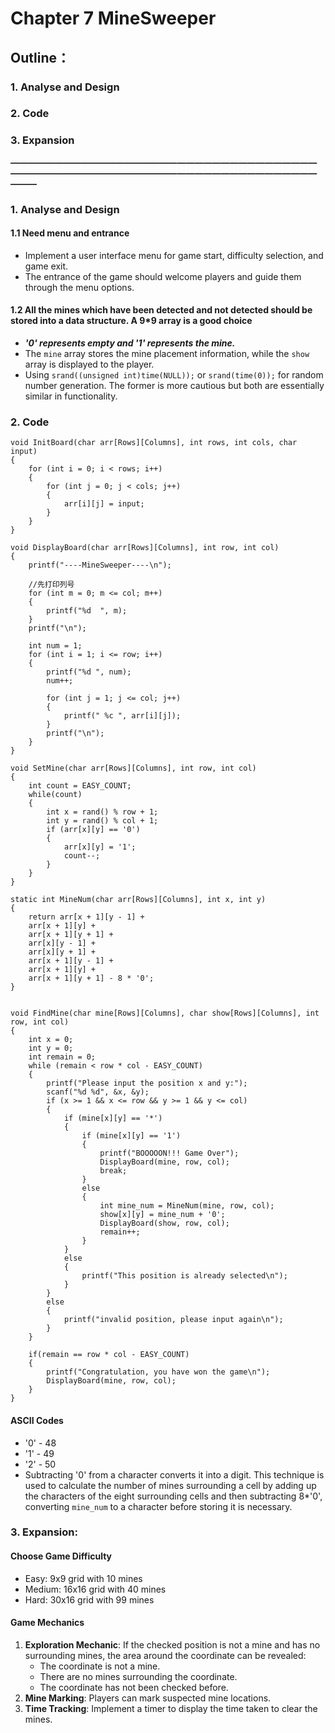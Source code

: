 # Chapter 7 MineSweeper

## Outline：

### 1. Analyse and Design

### 2. Code

### 3. Expansion
***—————————————————————————————————————————————————————————————————————————***
### 1. Analyse and Design

#### 1.1 Need menu and entrance

- Implement a user interface menu for game start, difficulty selection, and game exit.
- The entrance of the game should welcome players and guide them through the menu options.

#### 1.2 All the mines which have been detected and not detected should be stored into a data structure. A 9*9 array is a good choice

- ***'0' represents empty and '1' represents the mine.***
- The `mine` array stores the mine placement information, while the `show` array is displayed to the player.
- Using `srand((unsigned int)time(NULL));` or `srand(time(0));` for random number generation. The former is more cautious but both are essentially similar in functionality.

### 2. Code
```
void InitBoard(char arr[Rows][Columns], int rows, int cols, char input)
{
    for (int i = 0; i < rows; i++)
    {
        for (int j = 0; j < cols; j++)
        {
            arr[i][j] = input;
        }
    }
}

void DisplayBoard(char arr[Rows][Columns], int row, int col)
{
    printf("----MineSweeper----\n");

    //先打印列号
    for (int m = 0; m <= col; m++)
    {
        printf("%d  ", m);
    }
    printf("\n");

    int num = 1;
    for (int i = 1; i <= row; i++)
    {
        printf("%d ", num);
        num++;

        for (int j = 1; j <= col; j++)
        {
            printf(" %c ", arr[i][j]);
        }
        printf("\n");
    }
}

void SetMine(char arr[Rows][Columns], int row, int col)
{
    int count = EASY_COUNT;
    while(count)
    {
        int x = rand() % row + 1;
        int y = rand() % col + 1;
        if (arr[x][y] == '0')
        {
            arr[x][y] = '1';
            count--;
        }
    }
}

static int MineNum(char arr[Rows][Columns], int x, int y)
{
    return arr[x + 1][y - 1] + 
    arr[x + 1][y] + 
    arr[x + 1][y + 1] + 
    arr[x][y - 1] + 
    arr[x][y + 1] + 
    arr[x + 1][y - 1] + 
    arr[x + 1][y] + 
    arr[x + 1][y + 1] - 8 * '0';
}


void FindMine(char mine[Rows][Columns], char show[Rows][Columns], int row, int col)
{
    int x = 0;
    int y = 0;
    int remain = 0;
    while (remain < row * col - EASY_COUNT)
    {
        printf("Please input the position x and y:");
        scanf("%d %d", &x, &y);
        if (x >= 1 && x <= row && y >= 1 && y <= col)
        {
            if (mine[x][y] == '*')
            {
                if (mine[x][y] == '1')
                {
                    printf("BOOOOON!!! Game Over");
                    DisplayBoard(mine, row, col);
                    break;
                }
                else
                {
                    int mine_num = MineNum(mine, row, col);
                    show[x][y] = mine_num + '0';
                    DisplayBoard(show, row, col);
                    remain++;
                }
            }
            else
            {
                printf("This position is already selected\n");
            }
        }
        else
        {
            printf("invalid position, please input again\n");
        }
    }

    if(remain == row * col - EASY_COUNT)
    {
        printf("Congratulation, you have won the game\n");
        DisplayBoard(mine, row, col);
    }
}
```

#### ASCII Codes

- '0' - 48
- '1' - 49
- '2' - 50
- Subtracting '0' from a character converts it into a digit. This technique is used to calculate the number of mines surrounding a cell by adding up the characters of the eight surrounding cells and then subtracting 8*'0', converting `mine_num` to a character before storing it is necessary.

### 3. Expansion: 

#### Choose Game Difficulty

- Easy: 9x9 grid with 10 mines
- Medium: 16x16 grid with 40 mines
- Hard: 30x16 grid with 99 mines

#### Game Mechanics

1. **Exploration Mechanic**: If the checked position is not a mine and has no surrounding mines, the area around the coordinate can be revealed:
   - The coordinate is not a mine.
   - There are no mines surrounding the coordinate.
   - The coordinate has not been checked before.
2. **Mine Marking**: Players can mark suspected mine locations.
3. **Time Tracking**: Implement a timer to display the time taken to clear the mines.